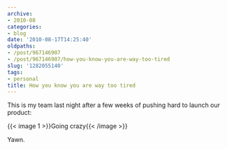```yaml
---
archive:
- 2010-08
categories:
- blog
date: '2010-08-17T14:25:40'
oldpaths:
- /post/967146907
- /post/967146907/how-you-know-you-are-way-too-tired
slug: '1282055140'
tags:
- personal
title: How you know you are way too tired
---
```


This is my team last night after a few weeks of pushing hard to launch our
product:

{{< image 1 >}}Going crazy{{< /image >}}

Yawn.



